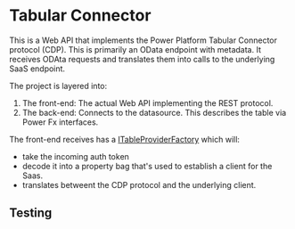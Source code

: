 # Tabular Connector

This is a Web API that implements the Power Platform Tabular Connector protocol (CDP). 
This is primarily an OData endpoint with metadata. It receives ODAta requests and translates them 
into calls to the underlying SaaS endpoint. 

The project is layered into:

1. The front-end: The actual Web API implementing the REST protocol. 
2. The back-end: Connects to the datasource. This describes the table via Power Fx interfaces.


The front-end receives has a [ITableProviderFactory](./Services/ITableProvider.cs) which will:
- take the incoming auth token 
- decode it into a property bag that's used to establish a client for the Saas. 
- translates betweent the CDP protocol and the underlying client. 

## Testing 






